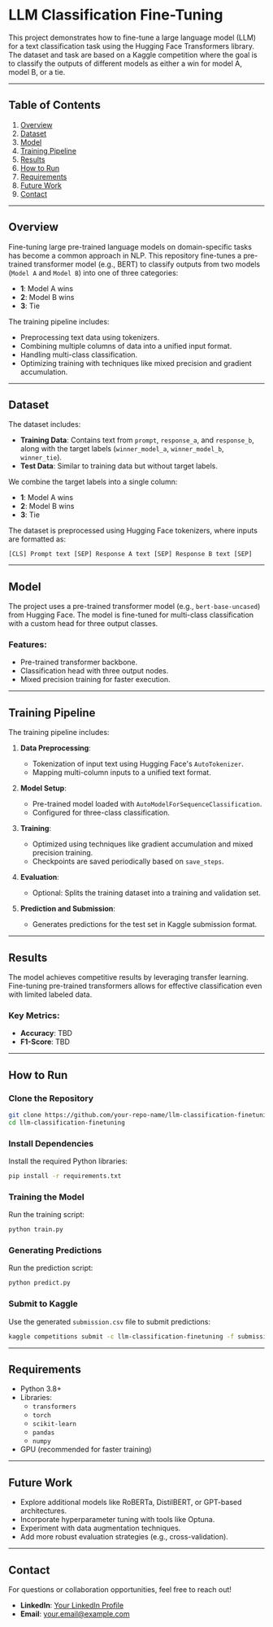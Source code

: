 
# LLM Classification Fine-Tuning

This project demonstrates how to fine-tune a large language model (LLM) for a text classification task using the Hugging Face Transformers library. The dataset and task are based on a Kaggle competition where the goal is to classify the outputs of different models as either a win for model A, model B, or a tie.

---

## Table of Contents
1. [Overview](#overview)
2. [Dataset](#dataset)
3. [Model](#model)
4. [Training Pipeline](#training-pipeline)
5. [Results](#results)
6. [How to Run](#how-to-run)
7. [Requirements](#requirements)
8. [Future Work](#future-work)
9. [Contact](#contact)

---

## Overview
Fine-tuning large pre-trained language models on domain-specific tasks has become a common approach in NLP. This repository fine-tunes a pre-trained transformer model (e.g., BERT) to classify outputs from two models (`Model A` and `Model B`) into one of three categories:
- **1**: Model A wins
- **2**: Model B wins
- **3**: Tie

The training pipeline includes:
- Preprocessing text data using tokenizers.
- Combining multiple columns of data into a unified input format.
- Handling multi-class classification.
- Optimizing training with techniques like mixed precision and gradient accumulation.

---

## Dataset
The dataset includes:
- **Training Data**: Contains text from `prompt`, `response_a`, and `response_b`, along with the target labels (`winner_model_a`, `winner_model_b`, `winner_tie`).
- **Test Data**: Similar to training data but without target labels.

We combine the target labels into a single column:
- **1**: Model A wins
- **2**: Model B wins
- **3**: Tie

The dataset is preprocessed using Hugging Face tokenizers, where inputs are formatted as:
```
[CLS] Prompt text [SEP] Response A text [SEP] Response B text [SEP]
```

---

## Model
The project uses a pre-trained transformer model (e.g., `bert-base-uncased`) from Hugging Face. The model is fine-tuned for multi-class classification with a custom head for three output classes.

### Features:
- Pre-trained transformer backbone.
- Classification head with three output nodes.
- Mixed precision training for faster execution.

---

## Training Pipeline
The training pipeline includes:
1. **Data Preprocessing**:
   - Tokenization of input text using Hugging Face's `AutoTokenizer`.
   - Mapping multi-column inputs to a unified text format.

2. **Model Setup**:
   - Pre-trained model loaded with `AutoModelForSequenceClassification`.
   - Configured for three-class classification.

3. **Training**:
   - Optimized using techniques like gradient accumulation and mixed precision training.
   - Checkpoints are saved periodically based on `save_steps`.

4. **Evaluation**:
   - Optional: Splits the training dataset into a training and validation set.

5. **Prediction and Submission**:
   - Generates predictions for the test set in Kaggle submission format.

---

## Results
The model achieves competitive results by leveraging transfer learning. Fine-tuning pre-trained transformers allows for effective classification even with limited labeled data.

### Key Metrics:
- **Accuracy**: TBD
- **F1-Score**: TBD

---

## How to Run
### Clone the Repository
```bash
git clone https://github.com/your-repo-name/llm-classification-finetuning.git
cd llm-classification-finetuning
```

### Install Dependencies
Install the required Python libraries:
```bash
pip install -r requirements.txt
```

### Training the Model
Run the training script:
```bash
python train.py
```

### Generating Predictions
Run the prediction script:
```bash
python predict.py
```

### Submit to Kaggle
Use the generated `submission.csv` file to submit predictions:
```bash
kaggle competitions submit -c llm-classification-finetuning -f submission.csv -m "First submission"
```

---

## Requirements
- Python 3.8+
- Libraries:
  - `transformers`
  - `torch`
  - `scikit-learn`
  - `pandas`
  - `numpy`
- GPU (recommended for faster training)

---

## Future Work
- Explore additional models like RoBERTa, DistilBERT, or GPT-based architectures.
- Incorporate hyperparameter tuning with tools like Optuna.
- Experiment with data augmentation techniques.
- Add more robust evaluation strategies (e.g., cross-validation).

---

## Contact
For questions or collaboration opportunities, feel free to reach out!

- **LinkedIn**: [Your LinkedIn Profile](https://www.linkedin.com/in/your-profile-link)
- **Email**: your.email@example.com
